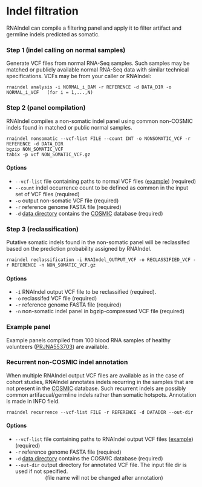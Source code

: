 # Indel filtration 
RNAIndel can compile a filtering panel and apply it to filter artifact and germline indels predicted as somatic.   

### Step 1 (indel calling on normal samples)
Generate VCF files from normal RNA-Seq samples. Such samples may be matched or publicly available normal RNA-Seq data with similar technical specifications.
VCFs may be from your caller or RNAIndel:
```
rnaindel analysis -i NORMAL_i_BAM -r REFERENCE -d DATA_DIR -o NORMAL_i_VCF   (for i = 1,...,N)
```

### Step 2 (panel compilation)
RNAIndel compiles a non-somatic indel panel using common non-COSMIC indels found in matched or public normal samples.
```
rnaindel nonsomatic --vcf-list FILE --count INT -o NONSOMATIC_VCF -r REFERENCE -d DATA_DIR
bgzip NON_SOMATIC_VCF
tabix -p vcf NON_SOMATIC_VCF.gz
```

#### Options
* ```--vcf-list``` file containing paths to normal VCF files ([example](../../sample_data/inputs/normals.txt)) (required)
* ```--count``` indel occurrence count to be defined as common in the input set of VCF files (required)
* ```-o``` output non-somatic VCF file (required)
* ```-r``` reference genome FASTA file (required)
* ```-d``` [data directory](../../README.md/#setup) contains the [COSMIC](https://cancer.sanger.ac.uk/cosmic) database (required)

 
### Step 3 (reclassification) 
Putative somatic indels found in the non-somatic panel will be reclassifed based on the prediction probability assigned by RNAIndel.

```
rnaindel reclassification -i RNAIndel_OUTPUT_VCF -o RECLASSIFIED_VCF -r REFERENCE -n NON_SOMATIC_VCF.gz 
```

#### Options
* ```-i``` RNAIndel output VCF file to be reclassified (required).
* ```-o``` reclassifed VCF file (required)
* ```-r``` reference genome FASTA file (required)
* ```-n``` non-somatic indel panel in bgzip-compressed VCF file (required)

### Example panel
Example panels compiled from 100 blood RNA samples of healthy volunteers ([PRJNA553703](https://www.ncbi.nlm.nih.gov/bioproject/PRJNA553703)) are available. <br>


### Recurrent non-COSMIC indel annotation
When multiple RNAIndel output VCF files are available as in the case of cohort studies, 
RNAIndel annotates indels recurring in the samples that are not present in the 
[COSMIC](https://cancer.sanger.ac.uk/cosmic) database. Such recurrent indels are possibly common artifacual/germline indels rather 
than somatic hotspots. Annotation is made in INFO field. 

```
rnaindel recurrence --vcf-list FILE -r REFERENCE -d DATADIR --out-dir
```

#### Options
* ```--vcf-list``` file containing paths to RNAIndel output VCF files ([example](../../sample_data/inputs/rnaindel_vcfs.txt)) (required)
* ```-r``` reference genome FASTA file (required)
* ```-d``` [data directory](../../README.md/#setup) contains the COSMIC database (required)
* ```--out-dir``` output directory for annotated VCF file. The input file dir is used if not specified. <br>
&nbsp;   &nbsp;   &nbsp;   &nbsp;  &nbsp;  &nbsp;  &nbsp;  &nbsp;  &nbsp;  &nbsp; (file name will not be changed after annotation)
